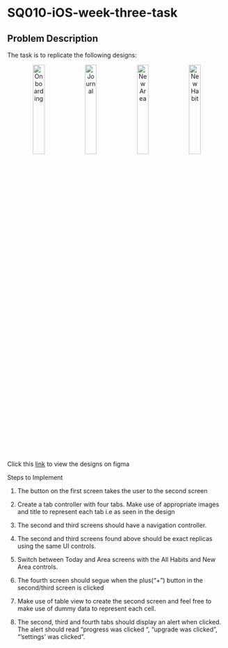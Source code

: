 # SQ010-iOS-week-three-task

## Problem Description  

The task is to replicate the following designs:

<p align="middle">
  <img alt="Onboarding" src="https://user-images.githubusercontent.com/58847828/155706785-11413f8a-6568-4c1b-9900-265889e6b67f.png" width="23%" />
  <img alt="Journal" src="https://user-images.githubusercontent.com/58847828/155720715-2903a150-9dc2-468b-a7a2-0728a8719389.png" width="23%" /> 
  <img alt="New Area" src="https://user-images.githubusercontent.com/58847828/155720780-c5c7bcc2-44c2-4eb0-a615-97847c72e7df.png" width="23%" />
  <img alt="New Habit" src="https://user-images.githubusercontent.com/58847828/155720832-4bb8eff1-5106-4207-84ed-82a982fdbd8e.png" width="23%" />
</p>

Click this [link](https://www.figma.com/file/WYamrbCsTukuptaTpGuTHB/Habit-Tracker---Week-2?node-id=2047%3A3764) to view the designs on figma 
 
Steps to Implement 

1. The button on the first screen takes the user to the second screen 

2. Create a tab controller with four tabs. Make use of appropriate images and title to represent each tab i.e as seen in the design 

3. The second and third screens should have a navigation controller.  

4. The second and third screens found above should be exact replicas using the same UI controls. 
 
5. Switch between Today and Area screens with the All Habits and New Area controls. 

6. The fourth screen should segue when the plus(“+”) button in the second/third screen is clicked 

7. Make use of table view to create the second screen and feel free to make use of dummy data to represent each cell. 

8. The second, third and fourth tabs should display an alert when clicked. The alert should read “progress was clicked “, “upgrade was clicked”, “’settings’ was clicked”. 
